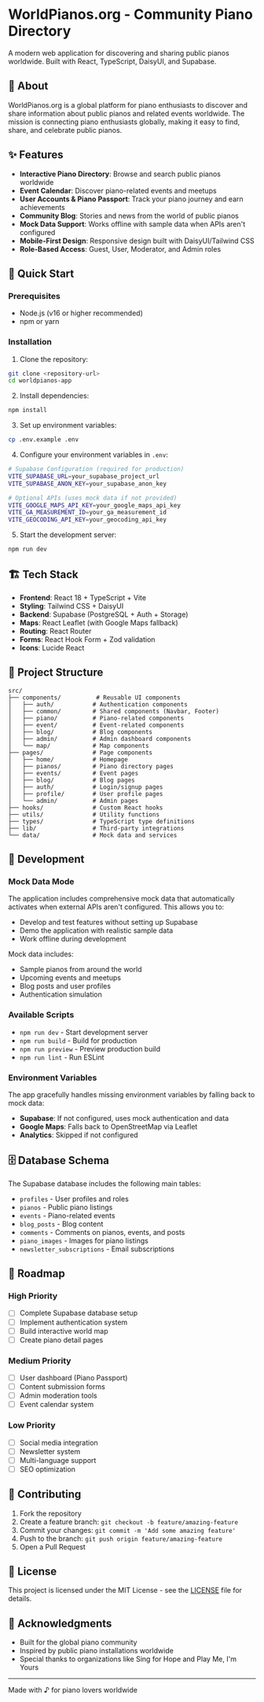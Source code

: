 # WorldPianos.org - Community Piano Directory

A modern web application for discovering and sharing public pianos worldwide. Built with React, TypeScript, DaisyUI, and Supabase.

## 🎹 About

WorldPianos.org is a global platform for piano enthusiasts to discover and share information about public pianos and related events worldwide. The mission is connecting piano enthusiasts globally, making it easy to find, share, and celebrate public pianos.

## ✨ Features

- **Interactive Piano Directory**: Browse and search public pianos worldwide
- **Event Calendar**: Discover piano-related events and meetups
- **User Accounts & Piano Passport**: Track your piano journey and earn achievements
- **Community Blog**: Stories and news from the world of public pianos
- **Mock Data Support**: Works offline with sample data when APIs aren't configured
- **Mobile-First Design**: Responsive design built with DaisyUI/Tailwind CSS
- **Role-Based Access**: Guest, User, Moderator, and Admin roles

## 🚀 Quick Start

### Prerequisites

- Node.js (v16 or higher recommended)
- npm or yarn

### Installation

1. Clone the repository:
```bash
git clone <repository-url>
cd worldpianos-app
```

2. Install dependencies:
```bash
npm install
```

3. Set up environment variables:
```bash
cp .env.example .env
```

4. Configure your environment variables in `.env`:
```bash
# Supabase Configuration (required for production)
VITE_SUPABASE_URL=your_supabase_project_url
VITE_SUPABASE_ANON_KEY=your_supabase_anon_key

# Optional APIs (uses mock data if not provided)
VITE_GOOGLE_MAPS_API_KEY=your_google_maps_api_key
VITE_GA_MEASUREMENT_ID=your_ga_measurement_id
VITE_GEOCODING_API_KEY=your_geocoding_api_key
```

5. Start the development server:
```bash
npm run dev
```

## 🏗️ Tech Stack

- **Frontend**: React 18 + TypeScript + Vite
- **Styling**: Tailwind CSS + DaisyUI
- **Backend**: Supabase (PostgreSQL + Auth + Storage)
- **Maps**: React Leaflet (with Google Maps fallback)
- **Routing**: React Router
- **Forms**: React Hook Form + Zod validation
- **Icons**: Lucide React

## 📁 Project Structure

```
src/
├── components/          # Reusable UI components
│   ├── auth/           # Authentication components
│   ├── common/         # Shared components (Navbar, Footer)
│   ├── piano/          # Piano-related components
│   ├── event/          # Event-related components
│   ├── blog/           # Blog components
│   ├── admin/          # Admin dashboard components
│   └── map/            # Map components
├── pages/              # Page components
│   ├── home/           # Homepage
│   ├── pianos/         # Piano directory pages
│   ├── events/         # Event pages
│   ├── blog/           # Blog pages
│   ├── auth/           # Login/signup pages
│   ├── profile/        # User profile pages
│   └── admin/          # Admin pages
├── hooks/              # Custom React hooks
├── utils/              # Utility functions
├── types/              # TypeScript type definitions
├── lib/                # Third-party integrations
└── data/               # Mock data and services
```

## 🔧 Development

### Mock Data Mode

The application includes comprehensive mock data that automatically activates when external APIs aren't configured. This allows you to:

- Develop and test features without setting up Supabase
- Demo the application with realistic sample data
- Work offline during development

Mock data includes:
- Sample pianos from around the world
- Upcoming events and meetups
- Blog posts and user profiles
- Authentication simulation

### Available Scripts

- `npm run dev` - Start development server
- `npm run build` - Build for production
- `npm run preview` - Preview production build
- `npm run lint` - Run ESLint

### Environment Variables

The app gracefully handles missing environment variables by falling back to mock data:

- **Supabase**: If not configured, uses mock authentication and data
- **Google Maps**: Falls back to OpenStreetMap via Leaflet
- **Analytics**: Skipped if not configured

## 🗄️ Database Schema

The Supabase database includes the following main tables:

- `profiles` - User profiles and roles
- `pianos` - Public piano listings
- `events` - Piano-related events
- `blog_posts` - Blog content
- `comments` - Comments on pianos, events, and posts
- `piano_images` - Images for piano listings
- `newsletter_subscriptions` - Email subscriptions

## 🎯 Roadmap

### High Priority
- [ ] Complete Supabase database setup
- [ ] Implement authentication system
- [ ] Build interactive world map
- [ ] Create piano detail pages

### Medium Priority
- [ ] User dashboard (Piano Passport)
- [ ] Content submission forms
- [ ] Admin moderation tools
- [ ] Event calendar system

### Low Priority
- [ ] Social media integration
- [ ] Newsletter system
- [ ] Multi-language support
- [ ] SEO optimization

## 🤝 Contributing

1. Fork the repository
2. Create a feature branch: `git checkout -b feature/amazing-feature`
3. Commit your changes: `git commit -m 'Add some amazing feature'`
4. Push to the branch: `git push origin feature/amazing-feature`
5. Open a Pull Request

## 📜 License

This project is licensed under the MIT License - see the [LICENSE](LICENSE) file for details.

## 🙏 Acknowledgments

- Built for the global piano community
- Inspired by public piano installations worldwide
- Special thanks to organizations like Sing for Hope and Play Me, I'm Yours

---

Made with ♪ for piano lovers worldwide
